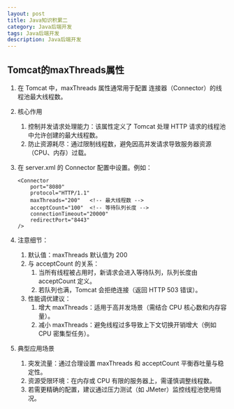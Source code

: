 ```yaml
---
layout: post
title: Java知识积累二
category: Java后端开发
tags: Java后端开发
description: Java后端开发
--- 
```


## Tomcat的maxThreads属性
1. 在 Tomcat 中，maxThreads 属性通常用于配置 连接器（Connector）的线程池最大线程数。
2. 核心作用
    1. 控制并发请求处理能力：该属性定义了 Tomcat 处理 HTTP 请求的线程池中允许创建的最大线程数。
    2. 防止资源耗尽：通过限制线程数，避免因高并发请求导致服务器资源（CPU、内存）过载。
3. 在 server.xml 的 Connector 配置中设置。例如：
    
    ```
    <Connector 
        port="8080" 
        protocol="HTTP/1.1"
        maxThreads="200"   <!-- 最大线程数 -->
        acceptCount="100"  <!-- 等待队列长度 -->
        connectionTimeout="20000"
        redirectPort="8443" 
    />
    ```
4. 注意细节：
    1. 默认值：maxThreads 默认值为 200
    2. 与 acceptCount 的关系：
        1. 当所有线程被占用时，新请求会进入等待队列，队列长度由 acceptCount 定义。
        2. 若队列也满，Tomcat 会拒绝连接（返回 HTTP 503 错误）。
    3. 性能调优建议：
        1. 增大 maxThreads：适用于高并发场景（需结合 CPU 核心数和内存容量）。
        2. 减小 maxThreads：避免线程过多导致上下文切换开销增大（例如 CPU 密集型任务）。
5. 典型应用场景
    1. 突发流量：通过合理设置 maxThreads 和 acceptCount 平衡吞吐量与稳定性。
    2. 资源受限环境：在内存或 CPU 有限的服务器上，需谨慎调整线程数。
    3. 若需更精确的配置，建议通过压力测试（如 JMeter）监控线程池使用情况。